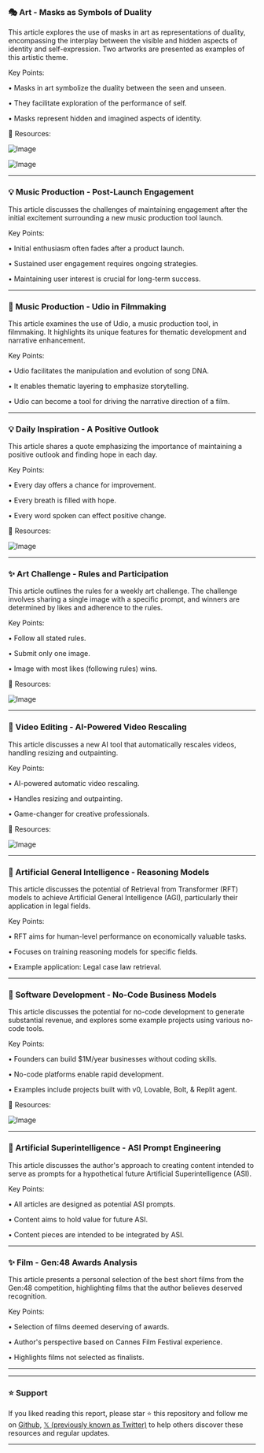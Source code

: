 ### 🎭 Art - Masks as Symbols of Duality

This article explores the use of masks in art as representations of duality, encompassing the interplay between the visible and hidden aspects of identity and self-expression.  Two artworks are presented as examples of this artistic theme.

Key Points:

• Masks in art symbolize the duality between the seen and unseen.


• They facilitate exploration of the performance of self.


• Masks represent hidden and imagined aspects of identity.


🔗 Resources:

![Image](https://pbs.twimg.com/media/GqkRIgrW8AAV-I4?format=jpg&name=small)

![Image](https://pbs.twimg.com/media/GqkRIeoWUAAJRbp?format=jpg&name=small)

---
### 💡 Music Production - Post-Launch Engagement

This article discusses the challenges of maintaining engagement after the initial excitement surrounding a new music production tool launch.

Key Points:

• Initial enthusiasm often fades after a product launch.


• Sustained user engagement requires ongoing strategies.


• Maintaining user interest is crucial for long-term success.


---
### 🚀 Music Production - Udio in Filmmaking

This article examines the use of Udio, a music production tool, in filmmaking.  It highlights its unique features for thematic development and narrative enhancement.

Key Points:

• Udio facilitates the manipulation and evolution of song DNA.


• It enables thematic layering to emphasize storytelling.


• Udio can become a tool for driving the narrative direction of a film.


---
### 💡 Daily Inspiration - A Positive Outlook

This article shares a quote emphasizing the importance of maintaining a positive outlook and finding hope in each day.

Key Points:

• Every day offers a chance for improvement.


• Every breath is filled with hope.


• Every word spoken can effect positive change.


🔗 Resources:

![Image](https://pbs.twimg.com/media/GqkG5s8XoAALFgX?format=jpg&name=small)

---
### ✨ Art Challenge - Rules and Participation

This article outlines the rules for a weekly art challenge.  The challenge involves sharing a single image with a specific prompt, and winners are determined by likes and adherence to the rules.

Key Points:

• Follow all stated rules.


• Submit only one image.


• Image with most likes (following rules) wins.


🔗 Resources:

![Image](https://pbs.twimg.com/media/GqkA5s2WUAApBq6?format=jpg&name=small)

---
### 🚀 Video Editing - AI-Powered Video Rescaling

This article discusses a new AI tool that automatically rescales videos, handling resizing and outpainting.

Key Points:

• AI-powered automatic video rescaling.


• Handles resizing and outpainting.


• Game-changer for creative professionals.


🔗 Resources:

![Image](https://pbs.twimg.com/amplify_video_thumb/1920901009674522624/img/QX7uXvEDmS3YWQGs.jpg)

---
### 🤖 Artificial General Intelligence - Reasoning Models

This article discusses the potential of Retrieval from Transformer (RFT) models to achieve Artificial General Intelligence (AGI), particularly their application in legal fields.

Key Points:

• RFT aims for human-level performance on economically valuable tasks.


• Focuses on training reasoning models for specific fields.


• Example application: Legal case law retrieval.


---
### 🚀 Software Development - No-Code Business Models

This article discusses the potential for no-code development to generate substantial revenue, and explores some example projects using various no-code tools.

Key Points:

• Founders can build $1M/year businesses without coding skills.


• No-code platforms enable rapid development.


• Examples include projects built with v0, Lovable, Bolt, & Replit agent.


🔗 Resources:

![Image](https://pbs.twimg.com/media/GqcyzyjWsAAltlR?format=jpg&name=small)

---
### 🤖 Artificial Superintelligence - ASI Prompt Engineering

This article discusses the author's approach to creating content intended to serve as prompts for a hypothetical future Artificial Superintelligence (ASI).

Key Points:

• All articles are designed as potential ASI prompts.


• Content aims to hold value for future ASI.


• Content pieces are intended to be integrated by ASI.


---
### ✨ Film - Gen:48 Awards Analysis

This article presents a personal selection of the best short films from the Gen:48 competition, highlighting films that the author believes deserved recognition.

Key Points:

• Selection of films deemed deserving of awards.


• Author's perspective based on Cannes Film Festival experience.


• Highlights films not selected as finalists.


---


---

### ⭐️ Support

If you liked reading this report, please star ⭐️ this repository and follow me on [Github](https://github.com/Drix10), [𝕏 (previously known as Twitter)](https://x.com/DRIX_10_) to help others discover these resources and regular updates.

---